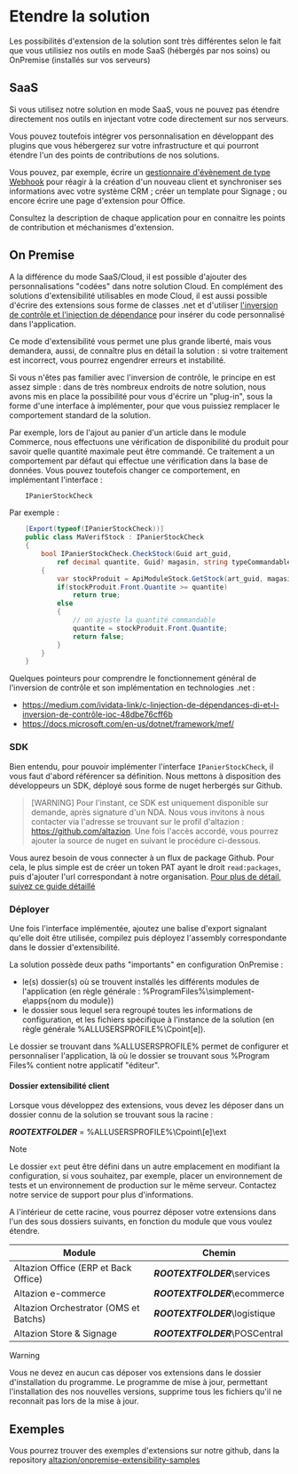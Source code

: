 # Etendre la solution

Les possibilités d'extension de la solution sont très différentes selon le fait que vous utilisiez nos outils en mode SaaS (hébergés par nos soins) ou OnPremise (installés sur vos serveurs)

## SaaS

Si vous utilisez notre solution en mode SaaS, vous ne pouvez pas étendre directement nos outils en injectant votre code directement sur nos serveurs. 

Vous pouvez toutefois intégrer vos personnalisation en développant des plugins que vous hébergerez sur votre infrastructure et qui pourront étendre l'un des points de contributions de nos solutions.

Vous pouvez, par exemple, écrire un [gestionnaire d'évènement de type Webhook](../hub/extensibility/index.md) pour réagir à la création d'un nouveau client et synchroniser ses informations avec votre système CRM ; créer un template pour Signage ; ou encore écrire une page d'extension pour Office.

Consultez la description de chaque application pour en connaitre les points de contribution et méchanismes d'extension.

## On Premise

A la différence du mode SaaS/Cloud, il est possible d'ajouter des personnalisations "codées" dans notre solution Cloud. En complément des solutions d'extensibilité utilisables en mode Cloud, il est aussi possible d'écrire des extensions sous forme de classes .net et d'utiliser [l'inversion de contrôle et l'injection de dépendance](https://medium.com/ividata-link/c-linjection-de-dépendances-di-et-l-inversion-de-contrôle-ioc-48dbe76cff6b) pour insérer du code personnalisé dans l'application. 

Ce mode d'extensibilité vous permet une plus grande liberté, mais vous demandera, aussi, de connaître plus en détail la solution : si votre traitement est incorrect, vous pourrez engendrer erreurs et instabilité.

Si vous n'êtes pas familier avec l'inversion de contrôle, le principe en est assez simple : dans de très nombreux endroits de notre solution, nous avons mis en place la possibilité pour vous d'écrire un "plug-in", sous la forme d'une interface à implémenter, pour que vous puissiez remplacer le comportement standard de la solution. 

Par exemple, lors de l'ajout au panier d'un article dans le module Commerce, nous effectuons une vérification de disponibilité du produit pour savoir quelle quantité maximale peut être commandé. Ce traitement a un comportement par défaut qui effectue une vérification dans la base de données. Vous pouvez toutefois changer ce comportement, en implémentant l'interface :

```csharp
    IPanierStockCheck
```

Par exemple :

```csharp
    [Export(typeof(IPanierStockCheck))]
    public class MaVerifStock : IPanierStockCheck
    {
        bool IPanierStockCheck.CheckStock(Guid art_guid, 
            ref decimal quantite, Guid? magasin, string typeCommandable)
        {
            var stockProduit = ApiModuleStock.GetStock(art_guid, magasinGuid);
            if(stockProduit.Front.Quantite >= quantite)
                return true;
            else 
            {
                // on ajuste la quantité commandable
                quantite = stockProduit.Front.Quantite; 
                return false;
            }
        }
    }
```

Quelques pointeurs pour comprendre le fonctionnement général de l'inversion de contrôle et son implémentation en technologies .net :

- https://medium.com/ividata-link/c-linjection-de-dépendances-di-et-l-inversion-de-contrôle-ioc-48dbe76cff6b
- https://docs.microsoft.com/en-us/dotnet/framework/mef/

### SDK

Bien entendu, pour pouvoir implémenter l'interface `IPanierStockCheck`, il vous faut d'abord référencer sa définition. Nous mettons à disposition des développeurs un SDK, déployé sous forme de nuget herbergés sur Github.

> [WARNING]
> Pour l'instant, ce SDK est uniquement disponible sur demande, après signature d'un NDA. Nous vous invitons à nous contacter via l'adresse se trouvant sur le profil d'altazion : https://github.com/altazion.
> Une fois l'accès accordé, vous pourrez ajouter la source de nuget en suivant le procédure ci-dessous.

Vous aurez besoin de vous connecter à un flux de package Github. Pour cela, le plus simple est de créer un token PAT ayant le droit `read:packages`, puis d'ajouter l'url correspondant à notre organisation. [Pour plus de détail, suivez ce guide détaillé](use-github-packages.md)

### Déployer

Une fois l'interface implémentée, ajoutez une balise d'export signalant qu'elle doit être utilisée, compilez puis déployez l'assembly correspondante dans le dossier d'extensibilité.

La solution possède deux paths "importants" en configuration OnPremise :
- le(s) dossier(s) où se trouvent installés les différents modules de l'application (en règle générale : %ProgramFiles%\simplement-e\apps\{nom du module})
- le dossier sous lequel sera regroupé toutes les informations de configuration, et les fichiers spécifique à l'instance de la solution (en règle générale %ALLUSERSPROFILE%\Cpoint\[e]).

Le dossier se trouvant dans %ALLUSERSPROFILE% permet de configurer et personnaliser l'application, là où le dossier se trouvant sous %Program Files% contient notre applicatif "éditeur". 

#### Dossier extensibilité client

Lorsque vous développez des extensions, vous devez les déposer dans un dossier connu de la solution se trouvant sous la racine : 

**$ROOTEXTFOLDER$** = %ALLUSERSPROFILE%\Cpoint\\\[e]\ext

> [!NOTE]
> Le dossier `ext` peut être défini dans un autre emplacement en modifiant la configuration, si vous souhaitez, par exemple, placer un environnement de tests et un environnement de production sur le même serveur. Contactez notre service de support pour plus d'informations.

A l'intérieur de cette racine, vous pourrez déposer votre extensions dans l'un des sous dossiers suivants, en fonction du module que vous voulez étendre.

Module|Chemin|
---|---|
Altazion Office (ERP et Back Office) | **$ROOTEXTFOLDER$**\services |
Altazion e-commerce | **$ROOTEXTFOLDER$**\ecommerce |
Altazion Orchestrator (OMS et Batchs) | **$ROOTEXTFOLDER$**\logistique |
Altazion Store & Signage | **$ROOTEXTFOLDER$**\POSCentral |

> [!WARNING]
> Vous ne devez en aucun cas déposer vos extensions dans le dossier d'installation du programme. Le programme de mise à jour, permettant l'installation des nos nouvelles versions, supprime tous les fichiers qu'il ne reconnait pas lors de la mise à jour.

## Exemples

Vous pourrez trouver des exemples d'extensions sur notre github, dans la repository [altazion/onpremise-extensibility-samples](https://github.com/altazion/onpremise-extensibility-samples)